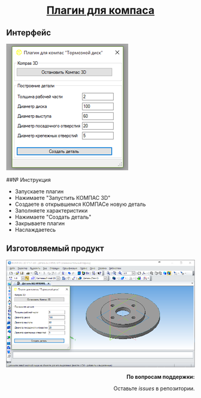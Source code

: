 # <p align="center">[ Плагин для компаса ](https://github.com/NikitaIT/Projects/)</p>


## Интерфейс

<img src="https://github.com/NikitaIT/Projects/blob/master/Kompas%20Delail%20Plagin/Main.PNG"></img>

##№ Инструкция

- Запускаете плагин
- Нажимаете "Запустить КОМПАС 3D" 
- Создаете в открывшемся КОМПАСе новую деталь
- Заполняете характеристики
- Нажимаете "Создать деталь"
- Закрываете плагин
- Наслаждаетесь

## Изготовляемый продукт

<img src="https://github.com/NikitaIT/Projects/blob/master/Kompas%20Delail%20Plagin/Detal.PNG"></img>

<p align="right"><b>По вопросам поддержки:</b></p>
<p align="right">Оставьте <i>issues</i> в репозитории.</p></p>